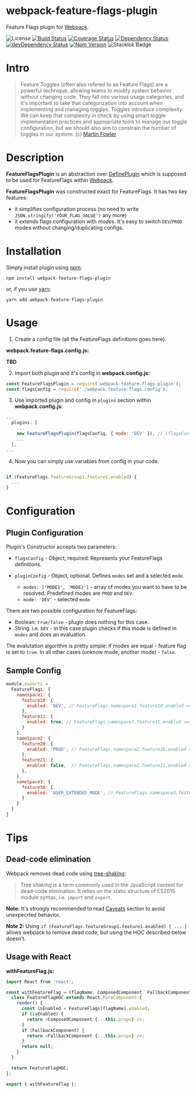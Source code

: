 # webpack-feature-flags-plugin
Feature Flags plugin for [Webpack](https://webpack.js.org).

![License](https://img.shields.io/github/license/mashape/apistatus.svg)
[![Build Status](https://travis-ci.org/davolokh/webpack-feature-flags-plugin.svg?branch=master)](https://travis-ci.org/davolokh/webpack-feature-flags-plugin)
[![Coverage Status](https://coveralls.io/repos/github/davolokh/webpack-feature-flags-plugin/badge.svg)](https://coveralls.io/github/davolokh/webpack-feature-flags-plugin)
[![Dependency Status](https://david-dm.org/davolokh/webpack-feature-flags-plugin.svg)](https://david-dm.org/davolokh/webpack-feature-flags-plugin)
[![devDependency Status](https://david-dm.org/davolokh/webpack-feature-flags-plugin/dev-status.svg)](https://david-dm.org/davolokh/webpack-feature-flags-plugin#info=devDependencies)
[![Npm Version](https://badge.fury.io/js/webpack-feature-flags-plugin.svg)](http://badge.fury.io/js/webpack-feature-flags-plugin)
![Stacklok Badge](https://img.shields.io/endpoint?url=https%3A%2F%2Fapp.staging.stacklok.dev%2Fbadge%3Ftype%3Dnpm%26name%3Dwebpack-feature-flags-plugin&link=https%3A%2F%2Fapp.staging.stacklok.dev%2Fnpm%2Fwebpack-feature-flags-plugin)




# Intro
> Feature Toggles (often also refered to as Feature Flags) are a powerful technique, allowing teams to modify system behavior without changing code. They fall into various usage categories, and it's important to take that categorization into account when implementing and managing toggles. Toggles introduce complexity. We can keep that complexity in check by using smart toggle implementation practices and appropriate tools to manage our toggle configuration, but we should also aim to constrain the number of toggles in our system.
(c) [Martin Fowler](https://martinfowler.com/articles/feature-toggles.html)

# Description
**FeatureFlagsPlugin** is an abstraction over [DefinePlugin](https://webpack.js.org/plugins/define-plugin/#feature-flags) which is supposed to be used for FeatureFlags within [Webpack](https://webpack.js.org).

**FeatureFlagsPlugin** was constructed exact for FeatureFlags.
It has two key features:
- it simplifies configuration process (no need to write `JSON.stringify('YOUR_FLAG_VALUE')` any more)
- it extends flags configuration with *modes*. It's easy to switch `DEV`/`PROD` modes without changing/duplicating configs.


# Installation
Simply install plugin using [npm](https://www.npmjs.com):
```
npm install webpack-feature-flags-plugin
```
or, if you use [yarn](https://yarnpkg.com):

```
yarn add webpack-feature-flags-plugin
```



# Usage
1. Create a config file (all the FeatureFlags definitions goes here).

**webpack.feature-flags.config.js:**

**TBD**

2. Import both plugin and it's config in **webpack.config.js:**
```javascript
const FeatureFlagsPlugin = require('webpack-feature-flags-plugin');
const flagsConfig = require('./webpack.feature-flags.config');
```

3. Use imported plugin and config in `plugins` section within **webpack.config.js:**
```javascript
...
  plugins: [
    ...
    new FeatureFlagsPlugin(flagsConfig, { mode: 'DEV' }), // (flagsConfig, pluginConfig)
    ...
  ],
... 
```

4. Now you can simply use variables from config in your code.
```javascript

if (FeatureFlags.featureGroup1.feature1.enabled) {
  ...
}
```



# Configuration

## Plugin Configuration

Plugin's Constructor accepts two parameters:

- `flagsConfig` - Object, required.
Represents your FeatureFlags definitions.

- `pluginConfig` - Object, optional.
Defines `modes` set and a selected `mode`.
  
  - `modes: ['MODE1', 'MODE2']` - array of modes you want to have to be resolved. Predefined modes are `PROD` and `DEV`.
  - `mode: 'DEV'` - selected `mode`.

There are two possible configuration for FeatureFlags: 

- Boolean: `true/false` - plugin does nothing for this case.
- String: i.e. `DEV` - in this case plugin checks if this mode is defined in `modes` and does an evaluation.

The evalutation algorithm is pretty simple: if modes are equal - feature flag is set to `true`. In all other cases (unknow mode, another mode) - `false`.

## Sample Config
```javascript
module.exports = 
  FeatureFlags: {
    namespace1: {
      feature10: {
        enabled: 'DEV', // FeatureFlags.namespace1.feature10.enabled === true only when plugin configured in 'DEV' mode 
      },
      feature11: {
        enabled: true, // FeatureFlags.namespace1.feature11.enabled === true always
      }
    },
    nameSpace2: {
      feature20: {
        enabled: 'PROD', // FeatureFlags.namespace2.feature20.enabled === true only when plugin configured in 'PROD' mode 
      },
      feature21: {
        enabled: false,  // FeatureFlags.namespace2.feature21.enabled === true never
      },
    },
    nameSpace3: {
      feature30: {
        enabled: 'USER_EXTENDED_MODE', // FeatureFlags.namespace3.feature30.enabled === true only when plugin configured in 'USER_EXTENDED_MODE' mode and modes were extended with 'USER_EXTENDED_MODE'
      }
    }
  }
}

```


# Tips

## Dead-code elimination

Webpack removes dead code using [tree-shaking](https://webpack.js.org/guides/tree-shaking/):
> Tree shaking is a term commonly used in the JavaScript context for dead-code elimination. It relies on the static structure of ES2015 module syntax, i.e. `import` and `export`. 

**Note:** It's strongly recommended to read [Caveats](https://webpack.js.org/guides/tree-shaking/#caveats) section to avoid unexpecrted behavior.

**Note 2:** Using `if (FeatureFlags.featureGroup1.feature1.enabled) { ... }` allows webpack to remove dead code, but using the HOC described below doesn't.

## Usage with React

**withFeatureFlag.js:**
```javascript
import React from 'react';

const withFeatureFlag = (flagName, ComposedComponent, FallbackComponent) => {
  class FeatureFlagHOC extends React.PureComponent {
    render() {
      const isEnabled = FeatureFlags[flagName].enabled;
      if (isEnabled) {
        return <ComposedComponent {...this.props} />;
      }
      if (FallbackComponent) {
        return <FallbackComponent {...this.props} />;
      }
      return null;
    }
  }

  return FeatureFlagHOC;
};

export { withFeatureFlag };
```

